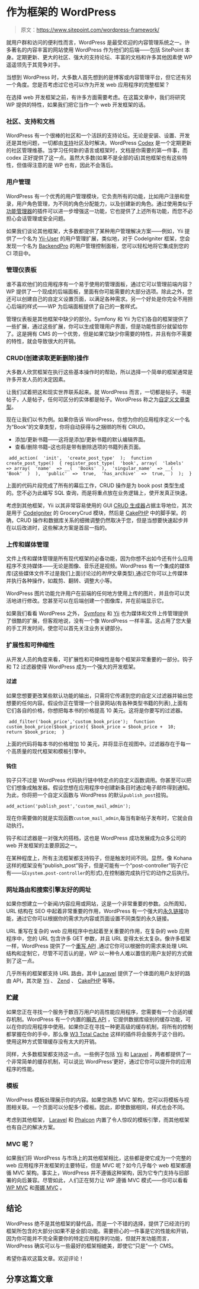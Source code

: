 # 作为框架的 WordPress

> 原文：<https://www.sitepoint.com/wordpress-framework/>

就用户群和访问的便利性而言，WordPress 是最受欢迎的内容管理系统之一。许多著名的内容丰富的网站使用 WordPress 作为他们的后端——包括 SitePoint 本身。定期更新、更大的社区、强大的支持论坛、丰富的文档和许多其他因素使 WP 遥遥领先于其竞争对手。

当想到 WordPress 时，大多数人首先想到的是博客或内容管理平台，但它还有另一个角度。您是否考虑过它也可以作为开发 web 应用程序的完整框架？

在选择 web 开发框架之前，有许多方面需要考虑。在这篇文章中，我们将研究 WP 提供的特性，如果我们把它当作一个 web 开发框架的话。

### 社区、支持和文档

WordPress 有一个很棒的社区和一个活跃的支持论坛。无论是安装、设置、开发还是其他问题，一切都由[支持](http://WordPress.org/support/)社区及时解决。WordPress [Codex](http://codex.WordPress.org/) 是一个定期更新的社区管理维基。当学习任何新的语言或框架时，文档是你需要的第一件事，而 codex 正好提供了这一点。虽然大多数(如果不是全部的话)其他框架也有这些特性，但值得注意的是 WP 也有，因此不会落后。

### 用户管理

WordPress 有一个优秀的用户管理模块，它负责所有的功能，比如用户注册和登录，用户角色管理，为不同的角色分配能力，以及创建新的角色。通过使用类似于[功能管理器](http://WordPress.org/plugins/capability-manager-enhanced/)的插件可以进一步增强这一功能，它也提供了上述所有功能，而您不必担心会话管理或安全问题。

如果我们谈论其他框架，大多数都提供了某种用户管理解决方案——例如，Yii 提供了一个名为 [Yii-User](http://www.yiiframework.com/extension/yii-user/) 的用户管理扩展，类似地，对于 CodeIgniter 框架，您会发现一个名为 [BackendPro](http://www.kaydoo.co.uk/projects/backendpro) 的用户管理控制面板，您可以轻松地将它集成到您的 CI 项目中。

### 管理仪表板

谁不喜欢他们的应用程序有一个易于使用的管理面板，通过它可以管理前端内容？WP 提供了一个现成的后端面板，里面有你可能需要的大部分选项。除此之外，您还可以创建自己的自定义设置页面，以满足各种需求。另一个好处是你完全不用担心后端的样式——WP 为后端面板提供了自己的一套样式。

管理仪表板是其他框架中缺少的部分。Symfony 和 Yii 为它们各自的框架提供了一些扩展，通过这些扩展，你可以生成管理用户界面，但是功能性部分就留给你了。这是拥有 CMS 的一个优势，但是如果它缺少你需要的特性，并且有你不需要的特性，就会导致很大的开销。

### CRUD(创建读取更新删除)操作

大多数人欣赏框架在执行这些基本操作时的帮助，所以选择一个简单的框架通常是许多开发人员的决定因素。

让我们试着把这和现实世界联系起来。就 WordPress 而言，一切都是帖子。书是帖子，人是帖子，任何可区分的实体都是帖子。WordPress 称之为[自定义文章类型](http://codex.WordPress.org/Post_Types)。

现在让我们以书为例。如果你告诉 WordPress，你想为你的应用程序定义一个名为“Book”的文章类型，你将自动获得与之捆绑的所有 CRUD。

*   添加/更新书籍——这将是添加/更新书籍的默认编辑界面。
*   查看/删除书籍–这也将是带有删除选项的书籍列表页面。

```
 add_action(  'init',  'create_post_type'  );  function create_post_type()  { register_post_type(  'book', array(  'labels'  => array(  'name'  => __(  'Books'  ),  'singular_name'  => __(  'Book'  )  ),  'public'  =>  true,  'has_archive'  =>  true,  )  );  }
```

上面的代码片段完成了所有的幕后工作，CRUD 操作是为 book post 类型生成的。您不必为此编写 SQL 查询，而是将重点放在业务逻辑上，使开发真正快速。

考虑到其他框架，Yii 以其非常容易使用的 GUI [CRUD 生成器](http://www.yiiframework.com/doc/guide/1.1/en/quickstart.first-app)占据主导地位，其次是用于 [CodeIgniter](http://www.grocerycrud.com/examples/the-simplest-example) 的 GroceryCrud 模块，然后是 [CakePHP](http://book.cakephp.org/2.0/en/controllers/scaffolding.html) 中的脚手架。的确，CRUD 操作和数据库关系的细微调整仍然取决于您，但是当想要快速起步并在以后改进时，这些解决方案是首屈一指的。

### 上传和媒体管理

文件上传和媒体管理是所有现代框架的必备功能，因为你想不出如今还有什么应用程序不支持媒体——无论是图像、音乐还是视频。WordPress 有一个集成的媒体库(这些媒体文件不过是我们上面讨论过的*附件*文章类型),通过它你可以上传媒体并执行各种操作，如裁剪、翻转、调整大小等。

WordPress 图片功能允许用户在前端的任何地方使用上传的图片，并且你可以灵活地进行修改。您甚至可以在后端创建一个图像库，并在前端显示它。

如果我们看看 WordPress 之外， [Symfony](http://www.symfony-project.org/plugins/lyMediaManagerPlugin) 和 [Yii](http://www.yiiframework.com/extension/ddmedia) 也为媒体和文件上传管理提供了很酷的扩展，但客观地说，没有一个像 WordPress 一样丰富。这占用了您大量的手工开发时间，使您可以首先关注业务关键部分。

### 扩展性和可伸缩性

从开发人员的角度来看，可扩展性和可伸缩性是每个框架非常重要的一部分。钩子和 T2 过滤器使得 WordPress 成为一个强大的开发框架。

#### 过滤

如果您想要更改某些默认功能的输出，只需将它传递到您的自定义过滤器并输出您想要的任何内容。假设你正在管理一个目录网站(有各种类型书籍的列表),上面有它们各自的价格，你想把每本书的价格提高 10 美元。这将是你要写的过滤器。

```
 add_filter('book_price','custom_book_price');  function custom_book_price($book_price){ $book_price = $book_price +  10;  return $book_price;  }
```

上面的代码将每本书的价格增加 10 美元，并将显示在视图中。过滤器存在于每一个高质量的现代框架和模板引擎中。

#### 钩住

钩子只不过是 WordPress 代码执行链中特定点的自定义函数调用。你甚至可以把它们想象成触发器。假设您想在应用程序中创建新条目时通过电子邮件得到通知。为此，你将把一个自定义函数与 WordPress 的默认`publish_post`挂钩。

`add_action('publish_post','custom_mail_admin');`

现在你需要做的就是实现函数`custom_mail_admin`,每当有新帖子发布时，它就会自动执行。

钩子和过滤器是一对强大的搭档，这也是 WordPress 成功发展成为众多公司的 web 开发框架的主要原因之一。

在某种程度上，所有主流框架都支持钩子，但是触发时间不同。显然，像 Kohana 这样的框架没有“publish_post”钩子，但是可能有一个“post-controller”钩子(它有——以`system.post-controller`的形式),在控制器完成执行它的动作之后执行。

### 网址路由和搜索引擎友好的网址

如果你想建立一个新闻/内容应用或网站，这是一个非常重要的参数。众所周知，URL 结构在 SEO 中起着非常重要的作用，WordPress 有一个强大的[永久链接](http://codex.WordPress.org/Using_Permalinks)功能，通过它你可以根据你的需求为内容或页面设置不同类型的永久链接。

URL 重写在复杂的 web 应用程序中也起着至关重要的作用，在复杂的 web 应用程序中，您的 URL 包含许多 GET 参数，并且 URL 变得太长太复杂。像许多框架一样，WordPress 提供了一个[重写 API](http://codex.WordPress.org/Rewrite_API) ,通过它你可以根据你的需求来处理 URL 结构和定制它，尽管不可否认的是，WP 以一种令人难以置信的用户友好的方式做到了这一点。

几乎所有的框架都支持 URL 路由，其中 [Laravel](http://laravel.com/docs/routing) 提供了一个体面的用户友好的路由 API，其次是 [Yii](http://www.yiiframework.com/doc/guide/1.1/en/topics.url) 、 [Zend](http://framework.zend.com/manual/2.0/en/modules/zend.mvc.routing.html) 、 [CakePHP](http://book.cakephp.org/2.0/en/development/routing.html) 等等。

### 贮藏

如果您正在寻找一个服务于数百万用户的高性能应用程序，您需要有一个合适的缓存机制。WordPress 有一个内置的[瞬态 API](http://codex.WordPress.org/Transients_API) ，它提供数据库级别的缓存功能，可以在你的应用程序中使用。如果你正在寻找一种更高级的缓存机制，将所有的控制都掌握在你的手中，那么像 [W3 Total Cache](http://WordPress.org/plugins/w3-total-cache/) 这样的插件将会服务于这个目的。使用这种方式管理缓存没有太大的开销。

同样，大多数框架都支持这一点。一些例子包括 [Yii](http://www.yiiframework.com/doc/guide/1.1/en/caching.overview) 和 [Laravel](http://laravel.com/docs/cache) ，两者都提供了一个非常简单的缓存机制，可以说比 WordPress’更好，通过它你可以提升你的应用程序的性能。

### 模板

WordPress 模板处理展示你的内容。如果您熟悉 MVC 架构，您可以将模板与视图相关联。一个页面可以分配多个模板。因此，即使数据相同，样式也会不同。

考虑到其他框架， [Laravel](http://laravel.com/docs/templates) 和 [Phalcon](http://docs.phalconphp.com/en/latest/reference/volt.html) 内置了令人惊叹的模板引擎，而其他框架也有自己的解决方案。

### MVC 呢？

如果我们将 WordPress 与市场上的其他框架相比，这些都是使它成为一个完整的 web 应用程序开发框架的主要特征，但是 MVC 呢？如今几乎每个 web 框架都遵循 MVC 架构。事实上，WordPress 并不遵循这种架构，因为它专门支持与旧部署的向后兼容。尽管如此，人们正在努力让 WP 遵循 MVC 模式——你可以看看 [WP MVC](http://wpmvc.org/) 和[蒂娜 MVC](http://WordPress.org/plugins/tina-mvc/) 。

## 结论

WordPress 绝不是其他框架的替代品，而是一个不错的选择，提供了已经流行的框架所包含的大部分(如果不是全部)功能。需要担心的一件事是它的性能和开销，因为你可能并不完全需要你的特定应用程序的功能，但就开发功能而言，WordPress 确实可以与一些最好的框架相媲美，即使它“只是”一个 CMS。

希望你喜欢这篇文章。欢迎评论！

## 分享这篇文章